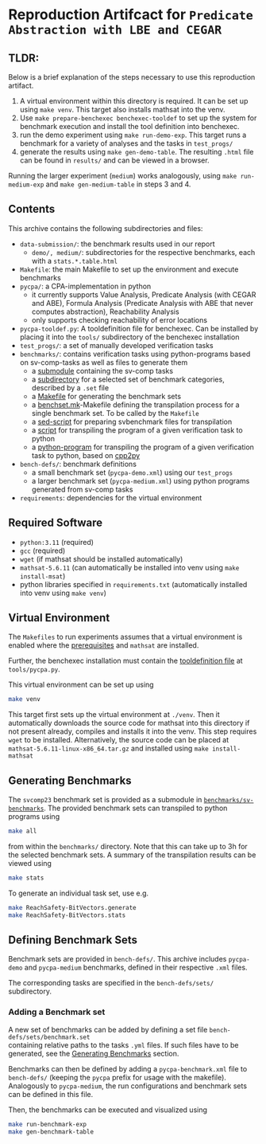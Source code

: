 # Reproduction Artifcact for `Predicate Abstraction with LBE and CEGAR`

## TLDR:

Below is a brief explanation of the steps necessary to use this reproduction artifact.

1. A virtual environment within this directory is required. It can be set up using `make venv`. This target also installs mathsat into the venv.
2. Use `make prepare-benchexec benchexec-tooldef` to set up the system for benchmark execution and install the tool definition into benchexec.
3. run the demo experiment using `make run-demo-exp`. This target runs a benchmark for a variety of analyses and the tasks in `test_progs/`
4. generate the results using `make gen-demo-table`. The resulting `.html` file can be found in `results/` and can be viewed in a browser.

Running the larger experiment (`medium`) works analogously, using `make run-medium-exp` and `make gen-medium-table` in steps 3 and 4.


## Contents
This archive contains the following subdirectories and files:

- `data-submission/`: the benchmark results used in our report
    - `demo/, medium/`: subdirectories for the respective benchmarks, each with a `stats.*.table.html`
- `Makefile`: the main Makefile to set up the environment and execute benchmarks
- `pycpa/`: a CPA-implementation in python
    - it currently supports Value Analysis, Predicate Analysis (with CEGAR and ABE), Formula Analysis (Predicate Analysis with ABE that never computes abstraction), Reachability Analysis
    - only supports checking reachability of error locations
- `pycpa-tooldef.py`: A tooldefinition file for benchexec. Can be installed by placing it into the `tools/` subdirectory of the benchexec installation
- `test_progs/`: a set of manually developed verification tasks
- `benchmarks/`: contains verification tasks using python-programs based on sv-comp-tasks as well as files to generate them
    - a [submodule](benchmarks/sv-benchmarks/) containing the sv-comp tasks
    - a [subdirectory](benchmarks/ReachSafety-Combinations/) for a selected set of benchmark categories, described by a `.set` file
    - a [Makefile](benchmarks/Makefile) for generating the benchmark sets
    - a [benchset.mk](benchmarks/benchset.mk)-Makefile defining the transpilation process for a single benchmark set. To be called by the `Makefile`
    - a [sed-script](benchmarks/prepare_c.txt) for preparing svbenchmark files for transpilation 
    - a [script](benchmarks/transpile.sh) for transpiling the program of a given verification task to python
    - a [python-program](benchmarks/c2py) for transpiling the program of a given verification task to python, based on [cpp2py](https://pypi.org/project/cpp2py/)
- `bench-defs/`: benchmark definitions
    - a small  benchmark set (`pycpa-demo.xml`) using our `test_progs`
    - a larger benchmark set (`pycpa-medium.xml`) using python programs generated from sv-comp tasks
- `requirements`: dependencies for the virtual environment


## Required Software

- `python:3.11` (required)
- `gcc` (required)
- `wget` (if mathsat should be installed automatically)
- `mathsat-5.6.11` (can automatically be installed into venv using `make install-msat`)
- python libraries specified in `requirements.txt`  (automatically installed into venv using `make venv`)


## Virtual Environment

The `Makefiles` to run experiments assumes that a virtual environment is enabled where the 
[prerequisites](requirements.txt) and `mathsat` are installed.

Further, the benchexec installation must contain the [tooldefinition file](pycpa-tooldef.py) at `tools/pycpa.py`.

This virtual environment can be set up using
```sh
make venv
```
This target first sets up the virtual environment at `./venv`.
Then it automatically downloads the source code for mathsat into this directory if not present already,
compiles and installs it into the venv.
This step requires `wget` to be installed.
 Alternatively, the source code can be 
placed at `mathsat-5.6.11-linux-x86_64.tar.gz` and 
installed using `make install-mathsat`


## Generating Benchmarks
The `svcomp23` benchmark set is provided as a submodule in [`benchmarks/sv-benchmarks`](benchmarks/sv-benchmarks).
The provided benchmark sets can transpiled to python programs using
```sh
make all
```
from within the `benchmarks/` directory.
Note that this can take up to 3h for the selected benchmark sets.
A summary of the transpilation results can be viewed using
```sh
make stats
```

To generate an individual task set, use e.g.
```sh
make ReachSafety-BitVectors.generate
make ReachSafety-BitVectors.stats
```


## Defining Benchmark Sets
Benchmark sets are provided in `bench-defs/`.
This archive includes `pycpa-demo` and `pycpa-medium` benchmarks, defined in their respective `.xml` files.

The corresponding tasks are specified in the `bench-defs/sets/` subdirectory.

### Adding a Benchmark set
A new set of benchmarks can be added by defining a set file `bench-defs/sets/benchmark.set`  
containing relative paths to the tasks `.yml` files.
If such files have to be generated, see the [Generating Benchmarks](#generating-benchmarks) section.

Benchmarks can then be defined by adding a `pycpa-benchmark.xml` file to `bench-defs/` 
(keeping the `pycpa` prefix for usage with the makefile).
Analogously to `pycpa-medium`, the run configurations and benchmark sets can be defined
in this file.

Then, the benchmarks can be executed and visualized using 
```sh
make run-benchmark-exp
make gen-benchmark-table
```
